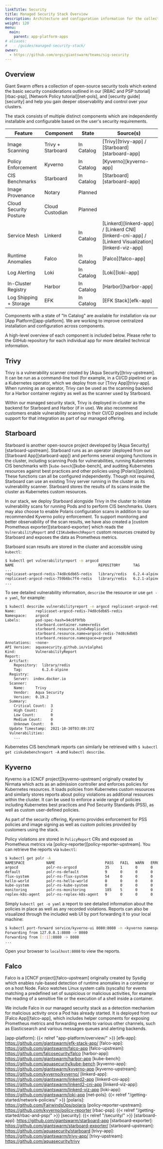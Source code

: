```yaml
---
linkTitle: Security
title: Managed Security Stack Overview
description: Architecture and configuration information for the collection of managed security tools.
weight: 120
menu:
  main:
    parent: app-platform-apps
# aliases:
#   - /guides/managed-security-stack/
owner:
  - https://github.com/orgs/giantswarm/teams/sig-security
---
```


## Overview

Giant Swarm offers a collection of open-source security tools which extend the basic security considerations outlined in our [RBAC and PSP tutorial][rbac-psp], [Network Policy tutorial][net-pols], and [security guide][security] and help you gain deeper observability and control over your clusters.

The stack consists of multiple distinct components which are independently installable and configurable based on the user's security requirements.

| Feature | Component | State | Source(s) |
|---|---|---|---|
| Image Scanning | Trivy + Starboard | In Catalog | [Trivy][trivy-app] / [Starboard][starboard-app]  |
| Policy Enforcement | Kyverno | In Catalog | [Kyverno][kyverno-app]  |
| CIS Benchmarks | Starboard | In Catalog | [Starboard][starboard-app]  |
| Image Provenance | Notary | Planned |   |
| Cloud Security Posture | Cloud Custodian | Planned |   |
| Service Mesh | Linkerd | In Catalog | [Linkerd][linkerd-app] / [Linkerd CNI][linkerd-cni-app] / [Linkerd Visualization][linkerd-viz-app]  |
| Runtime Anomalies | Falco | In Catalog | [Falco][falco-app]  |
| Log Alerting | Loki | In Catalog | [Loki][loki-app]  |
| In-Cluster Registry | Harbor | In Catalog | [Harbor][harbor-app]  |
| Log Shipping + Storage | EFK | In Catalog | [EFK Stack][efk-app]  |

Components with a state of "In Catalog" are available for installation via our [App Platform][app-platform]. We are working to improve centralized installation and configuration across components.

A high-level overview of each component is included below. Please refer to the GitHub repository for each individual app for more detailed technical information.

## Trivy

Trivy is a vulnerability scanner created by [Aqua Security][trivy-upstream]. It can be run as a command-line tool (for example, in a CI/CD pipeline) or as a Kubernetes operator, which we deploy from our [Trivy App][trivy-app]. When running as an operator, Trivy can be used as the scanning backend for a Harbor container registry as well as the scanner used by Starboard.

Within our managed security stack, Trivy is deployed in-cluster as the backend for Starboard and Harbor (if in use). We also recommend customers enable vulnerability scanning in their CI/CD pipelines and include support for that integration as part of our managed offering.

## Starboard

Starboard is another open-source project developed by [Aqua Security][starboard-upstream]. Starboard runs as an operator (deployed from our [Starboard App][starboard-app]) and performs several ongoing functions in the cluster, including scanning Pods for vulnerabilities, running Kubernetes CIS benchmarks with [`kube-bench`][kube-bench], and auditing Kubernetes resources against best practices and other policies using [Polaris][polaris]. These functions can all be configured independently. Though not required, Starboard can use an existing Trivy server running in the cluster as its vulnerability scanner. Starboard stores the results of its scans inside the cluster as Kubernetes custom resources.

In our stack, we deploy Starboard alongside Trivy in the cluster to initiate vulnerability scans for running Pods and to perform CIS benchmarks. Users may also choose to enable Polaris configuration scans in addition to our recommended Kyverno policy enforcement. To support monitoring and better observability of the scan results, we have also created a [custom Prometheus exporter][starboard-exporter] which reads the `VulnerabilityReport` and `CISKubeBenchReport` custom resources created by Starboard and exposes the data as Prometheus metrics.

Starboard scan results are stored in the cluster and accessible using `kubectl`:

```bash
$ kubectl get vulnerabilityreport -n argocd
NAME                                       REPOSITORY      TAG            SCANNER   AGE
...
replicaset-argocd-redis-74d8c6db65-redis   library/redis   6.2.4-alpine   Trivy     23d
replicaset-argocd-redis-759b6bc7f4-redis   library/redis   6.2.1-alpine   Trivy     23d
...
```

To see detailed vulnerability information, `describe` the resource or use `get -o yaml`, for example:

```bash
$ kubectl describe vulnerabilityreport -n argocd replicaset-argocd-redis-74d8c6db65-redis
Name:         replicaset-argocd-redis-74d8c6db65-redis
Namespace:    argocd
Labels:       pod-spec-hash=94c6f9fbb
              starboard.container.name=redis
              starboard.resource.kind=ReplicaSet
              starboard.resource.name=argocd-redis-74d8c6db65
              starboard.resource.namespace=argocd
Annotations:  <none>
API Version:  aquasecurity.github.io/v1alpha1
Kind:         VulnerabilityReport
Report:
  Artifact:
    Repository:  library/redis
    Tag:         6.2.4-alpine
  Registry:
    Server:  index.docker.io
  Scanner:
    Name:     Trivy
    Vendor:   Aqua Security
    Version:  0.19.2
  Summary:
    Critical Count:  3
    High Count:      2
    Low Count:       0
    Medium Count:    0
    Unknown Count:   0
  Update Timestamp:  2021-10-30T03:09:37Z
  Vulnerabilities:
    ...
```

Kubernetes CIS benchmark reports can similarly be retrieved with `$ kubectl get ciskubebenchreport -A` and `kubectl describe`.

## Kyverno

Kyverno is a [CNCF project][kyverno-upstream] originally created by Nirmata which acts as an admission controller and enforces policies for Kubernetes resources. It loads policies from Kubernetes custom resources and similarly stores reports about policy violations as additional resources within the cluster. It can be used to enforce a wide range of policies including Kubernetes best practices and Pod Security Standards (PSS), as well as custom user-defined policies.

As part of the security offering, Kyverno provides enforcement for PSS policies and image signing as well as custom policies provided by customers using the stack.

Policy violations are stored in `PolicyReport` CRs and exposed as Prometheus metrics via [policy-reporter][policy-reporter-upstream]. You can retrieve the reports via `kubectl`:

```bash
$ kubectl get polr -A
NAMESPACE          NAME                       PASS   FAIL   WARN   ERROR   SKIP   AGE
argocd             polr-ns-argocd             35     1      0      0       0      14d
default            polr-ns-default            9      0      0      0       0      14d
flux-system        polr-ns-flux-system        54     0      0      0       0      14d
hello-world        polr-ns-hello-world        0      0      0      0       0      6d23h
kube-system        polr-ns-kube-system        0      0      0      0       0      14d
monitoring         polr-ns-monitoring         185    5      0      0       0      14d
replex-k8s-agent   polr-ns-replex-k8s-agent   9      0      0      0       0      14d
```

Simply `kubectl get -o yaml` a report to see detailed information about the policies in place as well as any recorded violations. Reports can also be visualized through the included web UI by port forwarding it to your local machine:

```bash
$ kubectl port-forward service/kyverno-ui 8080:8080 -n <kyverno namespace>
Forwarding from 127.0.0.1:8080 -> 8080
Forwarding from [::1]:8080 -> 8080
...
```

Open your browser to `localhost:8080` to view the reports.

## Falco

Falco is a [CNCF project][falco-upstream] originally created by Sysdig which enables rule-based detection of runtime anomalies in a container or on a host Node. Falco watches Linux system calls (syscalls) for events matching a predefined set of suspicious or malicious activities, for example the reading of a sensitive file or the execution of a shell inside a container.

We include Falco in our managed security stack as a detection mechanism for malicious activity once a Pod has already started. It is deployed from our [Falco App][falco-app], which includes helper components for exposing Prometheus metrics and forwarding events to various other channels, such as Elasticsearch and various messages queues and alerting backends.

[app-platform]: {{< relref "app-platform/overview/" >}}
[efk-app]: https://github.com/giantswarm/efk-stack-app/
[falco-app]: https://github.com/giantswarm/falco-app
[falco-upstream]: https://github.com/falcosecurity/falco
[harbor-app]: https://github.com/giantswarm/harbor-app
[kube-bench]: https://github.com/aquasecurity/kube-bench
[kyverno-app]: https://github.com/giantswarm/kyverno-app
[kyverno-upstream]: https://github.com/kyverno/kyverno/
[linkerd-app]: https://github.com/giantswarm/linkerd2-app
[linkerd-cni-app]: https://github.com/giantswarm/linkerd2-cni-app
[linkerd-viz-app]: https://github.com/giantswarm/linkerd-viz-app
[loki-app]: https://github.com/giantswarm/loki-app
[net-pols]: {{< relref "/getting-started/network-policies/" >}}
[polaris]: https://github.com/FairwindsOps/polaris
[policy-reporter-upstream]: https://github.com/kyverno/policy-reporter
[rbac-psp]: {{< relref "/getting-started/rbac-and-psp/" >}}
[security]: {{< relref "/security/" >}}
[starboard-app]: https://github.com/giantswarm/starboard-app
[starboard-exporter]: https://github.com/giantswarm/starboard-exporter/
[starboard-upstream]: https://github.com/aquasecurity/starboard
[trivy-app]: https://github.com/giantswarm/trivy-app/
[trivy-upstream]: https://github.com/aquasecurity/trivy
